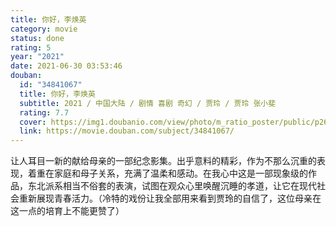 ```yaml
---
title: 你好，李焕英
category: movie
status: done
rating: 5
year: "2021"
date: 2021-06-30 03:53:46
douban:
  id: "34841067"
  title: 你好，李焕英
  subtitle: 2021 / 中国大陆 / 剧情 喜剧 奇幻 / 贾玲 / 贾玲 张小斐
  rating: 7.7
  cover: https://img1.doubanio.com/view/photo/m_ratio_poster/public/p2629056068.jpg
  link: https://movie.douban.com/subject/34841067/
---
```


让人耳目一新的献给母亲的一部纪念影集。出乎意料的精彩，作为不那么沉重的表现，着重在家庭和母子关系，充满了温柔和感动。在我心中这是一部现象级的作品，东北派系相当不俗套的表演，试图在观众心里唤醒沉睡的孝道，让它在现代社会重新展现青春活力。（冷特的戏份让我全部用来看到贾玲的自信了，这位母亲在这一点的培育上不能更赞了）